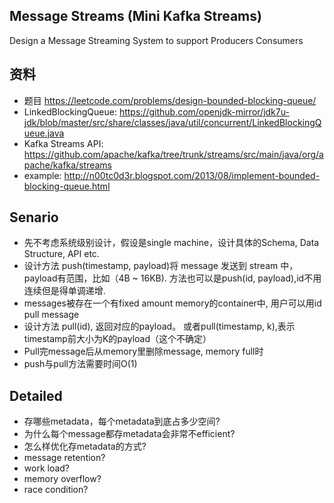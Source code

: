 ## Message Streams (Mini Kafka Streams)
Design a Message Streaming System to support Producers Consumers

## 资料
- 题目 https://leetcode.com/problems/design-bounded-blocking-queue/
- LinkedBlockingQueue: https://github.com/openjdk-mirror/jdk7u-jdk/blob/master/src/share/classes/java/util/concurrent/LinkedBlockingQueue.java
- Kafka Streams API: https://github.com/apache/kafka/tree/trunk/streams/src/main/java/org/apache/kafka/streams
- example: http://n00tc0d3r.blogspot.com/2013/08/implement-bounded-blocking-queue.html

## Senario
- 先不考虑系统级别设计，假设是single machine，设计具体的Schema, Data Structure, API etc.
- 设计方法 push(timestamp, payload)将 message 发送到 stream 中，payload有范围，比如（4B ~ 16KB).
  方法也可以是push(id, payload),id不用连续但是得单调递增.
- messages被存在一个有fixed amount memory的container中, 用户可以用id pull message
- 设计方法 pull(id), 返回对应的payload。 或者pull(timestamp, k),表示timestamp前大小为K的payload（这个不确定）
- Pull完message后从memory里删除message, memory full时
- push与pull方法需要时间O(1)

## Detailed
- 存哪些metadata，每个metadata到底占多少空间?
- 为什么每个message都存metadata会非常不efficient?
- 怎么样优化存metadata的方式?
- message retention?
- work load?
- memory overflow?
- race condition?

